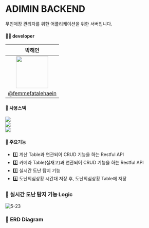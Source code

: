 # ADIMIN BACKEND
무인매장 관리자를 위한 어플리케이션을 위한 서버입니다.

#### 👩‍💻 developer
| 박해인 |
|:------:|
|<img src="https://github.com/DuksungElectronics/Android_Admin/assets/75514808/5b626c05-63f0-41d2-840b-c1a154929560.png"  width="100" />|
|[@femmefatalehaein](https://github.com/femmefatalehaein)|


 #### 🔧 사용스택
<img src="https://img.shields.io/badge/JAVA-orange?style=for-the-badge&logo=JAVA&logoColor=white"> </br> <img src="https://img.shields.io/badge/Springboot-green?style=for-the-badge&logo=springboot&logoColor=white"> 
</br> <img src="https://img.shields.io/badge/mybatis-red?style=for-the-badge&logo=mybatis&logoColor=white"> 
#### 🔽 주요기능
-  1️⃣ 계산 Table과 연관되어 CRUD 기능을 하는 Restful API
- 2️⃣ 카메라 Table(실재고)과 연관되어 CRUD 기능을 하는 Restful API
- 3️⃣ 실시간 도난 탐지 기능
- 4️⃣ 도난의심상황 시간대 저장 후, 도난의심상황 Table에 저장

### 🌊 실시간 도난 탐지 기능 Logic
![5-23](https://github.com/DuksungElectronics/Server/assets/75514808/0af3fb09-55be-4884-955f-d5577f5fbe40)

### 📂 ERD Diagram
